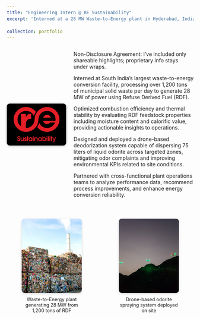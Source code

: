 ```yaml
---
title: "Engineering Intern @ RE Sustainability"
excerpt: 'Interned at a 28 MW Waste-to-Energy plant in Hyderabad, India <img src="/images/ramky.png" alt="RE Sustainability Logo" style="height: 80px; width: auto; vertical-align: middle; margin-left: 6px;">'

collection: portfolio
---
```


<div style="display: flex; align-items: center; gap: 20px; margin-bottom: 2em;">
  <img src="/images/ramky.png" alt="RE Sustainability Logo" style="width: 160px; height: auto; border-radius: 8px; box-shadow: 0 2px 6px rgba(0,0,0,0.2);">
  <div>
    <p>
      Non-Disclosure Agreement: I’ve included only shareable highlights; proprietary info stays under wraps.
    </p>
    <p>Interned at South India’s largest waste-to-energy conversion facility, processing over 1,200 tons of municipal solid waste per day to generate 28 MW of power using Refuse Derived Fuel (RDF).
    </p>
      Optimized combustion efficiency and thermal stability by evaluating RDF feedstock properties including moisture content and calorific value, providing actionable insights to operations.
    </p>
    <p>Designed and deployed a drone-based deodorization system capable of dispersing 75 liters of liquid odorite across targeted zones, mitigating odor complaints and improving environmental KPIs related to site conditions.
    </p>
    <p>Partnered with cross-functional plant operations teams to analyze performance data, recommend process improvements, and enhance energy conversion reliability.
    </p>
  </div>
</div>

<div style="display: flex; justify-content: center; gap: 20px; margin-top: 1.5em; max-width: 800px; margin-left: auto; margin-right: auto;">
  <figure style="text-align: center; flex: 1;">
    <img src="/images/wte.jpg" alt="Waste to Energy Plant" style="height: 200px; width: 100%; object-fit: cover; border-radius: 8px; box-shadow: 0 2px 6px rgba(0,0,0,0.15);">
    <figcaption style="font-size: 0.9em; margin-top: 0.5em;">Waste-to-Energy plant generating 28 MW from 1,200 tons of RDF</figcaption>
  </figure>
  <figure style="text-align: center; flex: 1;">
    <img src="/images/drones.jpg" alt="Drone-based Odor Control" style="height: 200px; width: 100%; object-fit: cover; border-radius: 8px; box-shadow: 0 2px 6px rgba(0,0,0,0.15);">
    <figcaption style="font-size: 0.9em; margin-top: 0.5em;">Drone-based odorite spraying system deployed on site</figcaption>
  </figure>
</div>
